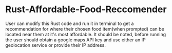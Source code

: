 # Rust-Affordable-Food-Reccomender
User can modify this Rust code and run it in terminal to get a recommendation for where their chosen food item(when prompted) can be located near them at it's most affordable. It should be noted, before running the user should obtain a google maps API key and use either an IP geolocation service or provide their IP address. 
